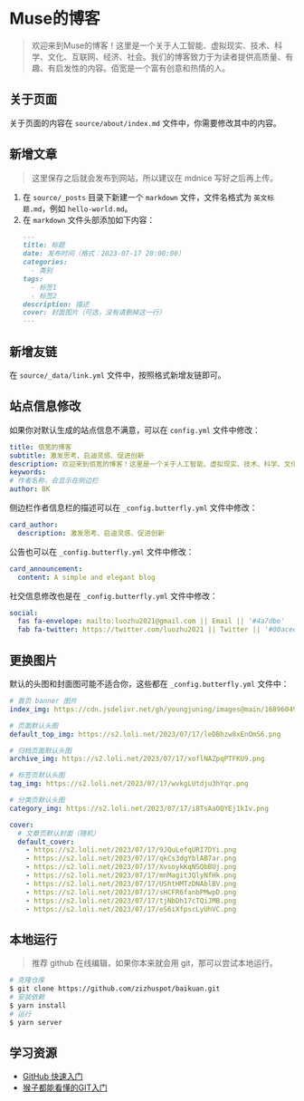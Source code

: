 # Muse的博客

> 欢迎来到Muse的博客！这里是一个关于人工智能、虚拟现实、技术、科学、文化、互联网、经济、社会。我们的博客致力于为读者提供高质量、有趣、有启发性的内容。佰宽是一个富有创意和热情的人。

## 关于页面

关于页面的内容在 `source/about/index.md` 文件中，你需要修改其中的内容。

## 新增文章

> 这里保存之后就会发布到网站，所以建议在 mdnice 写好之后再上传。

1. 在 `source/_posts` 目录下新建一个 `markdown` 文件，文件名格式为 `英文标题.md`，例如 `hello-world.md`。
2. 在 `markdown` 文件头部添加如下内容：
    ```md
    ---
    title: 标题
    date: 发布时间（格式：2023-07-17 20:00:00）
    categories:
      - 类别
    tags:
      - 标签1
      - 标签2
    description: 描述
    cover: 封面图片（可选，没有请删掉这一行）
    ---
    ```

## 新增友链

在 `source/_data/link.yml` 文件中，按照格式新增友链即可。

## 站点信息修改

如果你对默认生成的站点信息不满意，可以在 `config.yml` 文件中修改：

```yml
title: 佰宽的博客
subtitle: 激发思考、启迪灵感、促进创新
description: 欢迎来到佰宽的博客！这里是一个关于人工智能、虚拟现实、技术、科学、文化、互联网、经济、社会。我们的博客致力于为读者提供高质量、有趣、有启发性的内容。佰宽是一个富有创意和热情的人。
keywords:
# 作者名称，会显示在侧边栏
author: BK
```

侧边栏作者信息栏的描述可以在 `_config.butterfly.yml` 文件中修改：

```yml
card_author:
  description: 激发思考、启迪灵感、促进创新
```

公告也可以在 `_config.butterfly.yml` 文件中修改：

```yml
card_announcement:
  content: A simple and elegant blog
```

社交信息修改也是在 `_config.butterfly.yml` 文件中修改：

```yml
social:
  fas fa-envelope: mailto:luozhu2021@gmail.com || Email || '#4a7dbe'
  fab fa-twitter: https://twitter.com/luozhu2021 || Twitter || '#00acee'
```

## 更换图片

默认的头图和封面图可能不适合你，这些都在 `_config.butterfly.yml` 文件中：

```yml
# 首页 banner 图片
index_img: https://cdn.jsdelivr.net/gh/youngjuning/images@main/1689604945346.png

# 页面默认头图
default_top_img: https://s2.loli.net/2023/07/17/leDBhzw8xEnOmS6.png

# 归档页面默认头图
archive_img: https://s2.loli.net/2023/07/17/xoflNAZpqPTFKU9.png

# 标签页默认头图
tag_img: https://s2.loli.net/2023/07/17/wvkgLUtdju3hYqr.png

# 分类页默认头图
category_img: https://s2.loli.net/2023/07/17/i8TsAaOQYEj1kIv.png

cover:
  # 文章页默认封面（随机）
  default_cover:
    - https://s2.loli.net/2023/07/17/9JQuLefqURI7DYi.png
    - https://s2.loli.net/2023/07/17/qkCs3dgYblAB7ar.png
    - https://s2.loli.net/2023/07/17/XvsoykKqNSQbBUj.png
    - https://s2.loli.net/2023/07/17/mnMagitJQlyNfHk.png
    - https://s2.loli.net/2023/07/17/UShtHMTzDNAblBV.png
    - https://s2.loli.net/2023/07/17/sHCFR6fanbPMwpD.png
    - https://s2.loli.net/2023/07/17/tjNbDh17cTQiJMB.png
    - https://s2.loli.net/2023/07/17/eS6iXfpscLyUhVC.png
```

## 本地运行

> 推荐 github 在线编辑，如果你本来就会用 git，那可以尝试本地运行。

```sh
# 克隆仓库
$ git clone https://github.com/zizhuspot/baikuan.git
# 安装依赖
$ yarn install
# 运行
$ yarn server
```

## 学习资源

- [GitHub 快速入门](https://docs.github.com/zh/get-started/quickstart)
- [猴子都能看懂的GIT入门](https://backlog.com/git-tutorial/cn/)
